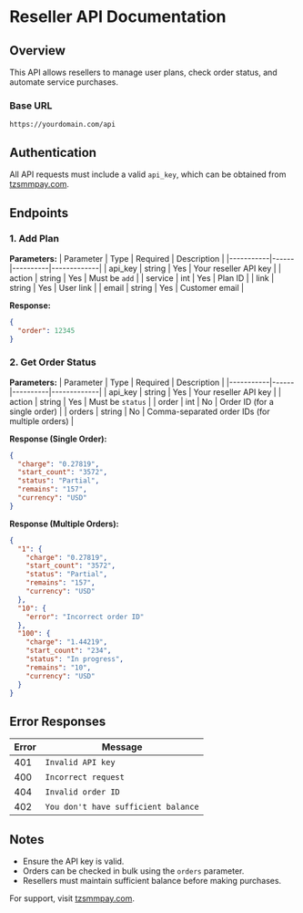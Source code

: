 # Reseller API Documentation

## Overview
This API allows resellers to manage user plans, check order status, and automate service purchases.

### Base URL
```
https://yourdomain.com/api
```

## Authentication
All API requests must include a valid `api_key`, which can be obtained from [tzsmmpay.com](https://tzsmmpay.com/reseller).

## Endpoints

### 1. Add Plan
**Parameters:**
| Parameter | Type | Required | Description |
|-----------|------|----------|-------------|
| api_key | string | Yes | Your reseller API key |
| action | string | Yes | Must be `add` |
| service | int | Yes | Plan ID |
| link | string | Yes | User link |
| email | string | Yes | Customer email |

**Response:**
```json
{
  "order": 12345
}
```

### 2. Get Order Status
**Parameters:**
| Parameter | Type | Required | Description |
|-----------|------|----------|-------------|
| api_key | string | Yes | Your reseller API key |
| action | string | Yes | Must be `status` |
| order | int | No | Order ID (for a single order) |
| orders | string | No | Comma-separated order IDs (for multiple orders) |

**Response (Single Order):**
```json
{
  "charge": "0.27819",
  "start_count": "3572",
  "status": "Partial",
  "remains": "157",
  "currency": "USD"
}
```

**Response (Multiple Orders):**
```json
{
  "1": {
    "charge": "0.27819",
    "start_count": "3572",
    "status": "Partial",
    "remains": "157",
    "currency": "USD"
  },
  "10": {
    "error": "Incorrect order ID"
  },
  "100": {
    "charge": "1.44219",
    "start_count": "234",
    "status": "In progress",
    "remains": "10",
    "currency": "USD"
  }
}
```

## Error Responses
| Error | Message |
|--------|---------|
| 401 | `Invalid API key` |
| 400 | `Incorrect request` |
| 404 | `Invalid order ID` |
| 402 | `You don't have sufficient balance` |

## Notes
- Ensure the API key is valid.
- Orders can be checked in bulk using the `orders` parameter.
- Resellers must maintain sufficient balance before making purchases.

For support, visit [tzsmmpay.com](https://tzsmmpay.com/reseller).

